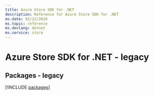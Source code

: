 ```yaml
---
title: Azure Store SDK for .NET
description: Reference for Azure Store SDK for .NET
ms.date: 02/12/2024
ms.topic: reference
ms.devlang: dotnet
ms.service: store
---
```

# Azure Store SDK for .NET - legacy
## Packages - legacy
[!INCLUDE [packages](store-index.md)]